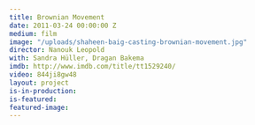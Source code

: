 ```yaml
---
title: Brownian Movement
date: 2011-03-24 00:00:00 Z
medium: film
image: "/uploads/shaheen-baig-casting-brownian-movement.jpg"
director: Nanouk Leopold
with: Sandra Hüller, Dragan Bakema
imdb: http://www.imdb.com/title/tt1529240/
video: 844ji8gw48
layout: project
is-in-production: 
is-featured: 
featured-image: 
---
```


